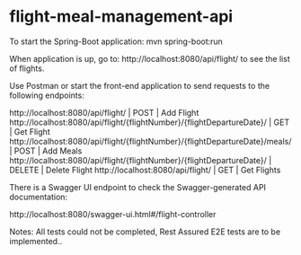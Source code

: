 # flight-meal-management-api
To start the Spring-Boot application:
mvn spring-boot:run 

When application is up, go to:
http://localhost:8080/api/flight/
to see the list of flights.

Use Postman or start the front-end application to send requests to the 
following endpoints:

http://localhost:8080/api/flight/ | POST | Add Flight
http://localhost:8080/api/flight/{flightNumber}/{flightDepartureDate}/ | GET | Get Flight
http://localhost:8080/api/flight/{flightNumber}/{flightDepartureDate}/meals/ | POST | Add Meals
http://localhost:8080/api/flight/{flightNumber}/{flightDepartureDate}/ | DELETE | Delete Flight
http://localhost:8080/api/flight/ | GET | Get Flights


There is a Swagger UI endpoint to check the Swagger-generated API documentation:

http://localhost:8080/swagger-ui.html#/flight-controller 


Notes: All tests could not be completed, Rest Assured E2E tests are to be implemented..
